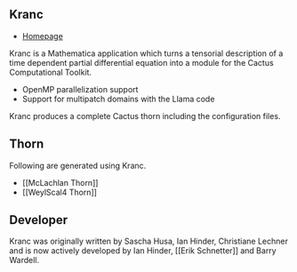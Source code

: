 ## Kranc

- [Homepage](http://kranccode.org/index.html) 

Kranc is a Mathematica application which turns a tensorial description of a time dependent partial differential equation into a module for the Cactus Computational Toolkit.

- OpenMP parallelization support
- Support for multipatch domains with the Llama code

 
Kranc produces a complete Cactus thorn including the configuration files.

## Thorn

Following are generated using Kranc.

- [[McLachlan Thorn]]
- [[WeylScal4 Thorn]]

## Developer

Kranc was originally written by Sascha Husa, Ian Hinder, Christiane Lechner and is now actively developed by Ian Hinder, [[Erik Schnetter]] and Barry Wardell.
